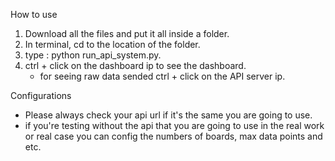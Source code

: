 How to use 

1. Download all the files and put it all inside a folder.
2. In terminal, cd to the location of the folder.
3. type : python run_api_system.py.
4. ctrl + click on the dashboard ip to see the dashboard.
   - for seeing raw data sended ctrl + click on the API server ip.
     
Configurations
   - Please always check your api url if it's the same you are going to use.
   - if you're testing without the api that you are going to use in the real work or real case you can config the numbers of boards, max data points and etc.
